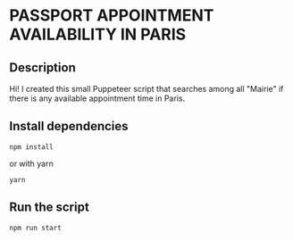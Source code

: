 # PASSPORT APPOINTMENT AVAILABILITY IN PARIS

## Description
Hi! I created this small Puppeteer script that searches among all "Mairie" if there is any available appointment time in Paris.

## Install dependencies
```
npm install
```
or with yarn
```
yarn
```
## Run the script
```
npm run start
```
